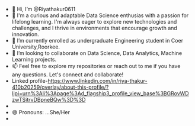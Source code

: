 - 👋 Hi, I’m @Riyathakur0611
- 👀 I'm a curious and adaptable Data Science enthusias with a passion for lifelong learning. I'm always eager to explore new technologies and challenges, and I thrive in environments that encourage growth and innovation.
- 🌱 I’m currently enrolled as undergraduate Engineering student in Coer University,Roorkee.
- 💞️ I’m looking to collaborate on  Data Science, Data Analytics, Machine Learning projects.
- 📫 Feel free to explore my repositories or reach out to me if you have any questions. Let's connect and collaborate!
- Linked profile-https://www.linkedin.com/in/riya-thakur-410b20259/overlay/about-this-profile/?lipi=urn%3Ali%3Apage%3Ad_flagship3_profile_view_base%3BGRovWDzwTSitrvDBpneBQw%3D%3D
- 
- 😄 Pronouns: ...She/Her
- 

<!---
Riyathakur0611/Riyathakur0611 is a ✨ special ✨ repository because its `README.md` (this file) appears on your GitHub profile.
You can click the Preview link to take a look at your changes.
--->
